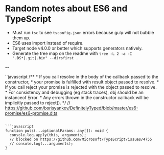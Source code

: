 # Random notes about ES6 and TypeScript

- Must run `tsc` to see `tsconfig.json` errors because gulp will not bubble them up.
- ES6 uses import instead of require.
- Target node v4.0.0 or better which supports generators natively.
- Generate the tree map on the readme with `tree -L 2 -a -I ".DS*|.git|.bin" --dirsfirst .`

--

``javascript
/**
	 * If you call resolve in the body of the callback passed to the constructor,
	 * your promise is fulfilled with result object passed to resolve.
	 * If you call reject your promise is rejected with the object passed to resolve.
	 * For consistency and debugging (eg stack traces), obj should be an instanceof Error.
	 * Any errors thrown in the constructor callback will be implicitly passed to reject().
	 */
  // https://github.com/borisyankov/DefinitelyTyped/blob/master/es6-promise/es6-promise.d.ts
```

```javascript
function puts(...optionalParams: any[]): void {
  console.log.apply(this, arguments);
  // blocked on https://github.com/Microsoft/TypeScript/issues/4755
  // console.log(...arguments);
}
```